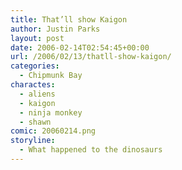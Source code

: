 ```yaml
---
title: That’ll show Kaigon
author: Justin Parks
layout: post
date: 2006-02-14T02:54:45+00:00
url: /2006/02/13/thatll-show-kaigon/
categories:
  - Chipmunk Bay
charactes:
  - aliens
  - kaigon
  - ninja monkey
  - shawn
comic: 20060214.png 
storyline:
  - What happened to the dinosaurs
---
```

